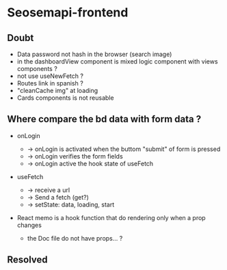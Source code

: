 # Seosemapi-frontend

## Doubt
* Data password not hash in the browser (search image)
* in the dashboardView component is mixed logic component with views components ?
* not use useNewFetch ?
* Routes link in spanish ?
* "cleanCache img" at loading
* Cards components is not reusable


## Where compare the bd data with form data ?

* onLogin 
    * -> onLogin is activated when the buttom "submit" of form is pressed
    * -> onLogin verifies the form fields
    * -> onLogin active the hook state of useFetch

* useFetch 
    * -> receive a url
    * -> Send a fetch (get?)
    * -> setState: data, loading, start 

* React memo is a hook function that do rendering only when a prop changes
    * the Doc file do not have props... ?

## Resolved